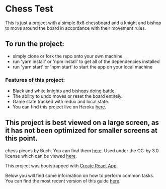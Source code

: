 # Chess Test

This is just a project with a simple 8x8 chessboard and a knight and bishop to move around the board in accordance with their movement rules.

## To run the project:
- simply clone or fork the repo onto your own machine
- run 'yarn install' or 'npm install' to get all of the dependencies installed
- run 'yarn start' or 'npm start' to start the app on your local machine

### Features of this project:
- Black and white knights and bishops doing battle.
- The ability to undo moves or reset the board entirely.
- Game state tracked with redux and local state.
- You can find this project live on Heroku [here](https://chess-test.herokuapp.com).

## This project is best viewed on a large screen, as it has not been optimized for smaller screens at this point.

chess pieces by Buch.  You can find them [here](https://opengameart.org/content/chess-pieces-set).  Used under the CC-by 3.0 license which can be viewed [here](https://creativecommons.org/licenses/by/3.0/).


This project was bootstrapped with [Create React App](https://github.com/facebookincubator/create-react-app).

Below you will find some information on how to perform common tasks.<br>
You can find the most recent version of this guide [here](https://github.com/facebookincubator/create-react-app/blob/master/packages/react-scripts/template/README.md).
